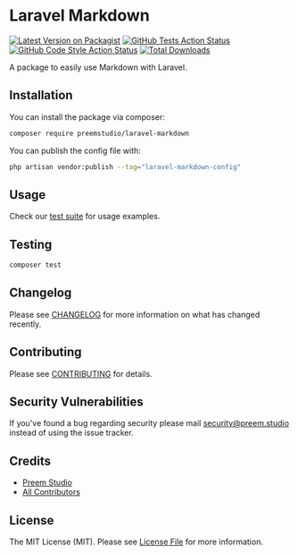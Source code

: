 # Laravel Markdown

[![Latest Version on Packagist](https://img.shields.io/packagist/v/preemstudio/laravel-markdown.svg?style=flat-square)](https://packagist.org/packages/preemstudio/laravel-markdown)
[![GitHub Tests Action Status](https://img.shields.io/github/actions/workflow/status/preemstudio/laravel-markdown/run-tests.yml?branch=main&label=tests&style=flat-square)](https://github.com/preemstudio/laravel-markdown/actions?query=workflow%3Arun-tests+branch%3Amain)
[![GitHub Code Style Action Status](https://img.shields.io/github/actions/workflow/status/preemstudio/laravel-markdown/fix-php-code-style-issues.yml?branch=main&label=code%20style&style=flat-square)](https://github.com/preemstudio/laravel-markdown/actions?query=workflow%3A"Fix+PHP+code+style+issues"+branch%3Amain)
[![Total Downloads](https://img.shields.io/packagist/dt/preemstudio/laravel-markdown.svg?style=flat-square)](https://packagist.org/packages/preemstudio/laravel-markdown)

A package to easily use Markdown with Laravel.

## Installation

You can install the package via composer:

```bash
composer require preemstudio/laravel-markdown
```

You can publish the config file with:

```bash
php artisan vendor:publish --tag="laravel-markdown-config"
```

## Usage

Check our [test suite](/tests) for usage examples.

## Testing

```bash
composer test
```

## Changelog

Please see [CHANGELOG](CHANGELOG.md) for more information on what has changed recently.

## Contributing

Please see [CONTRIBUTING](CONTRIBUTING.md) for details.

## Security Vulnerabilities

If you've found a bug regarding security please mail [security@preem.studio](mailto:security@preem.studio) instead of using the issue tracker.

## Credits

- [Preem Studio](https://github.com/PreemStudio)
- [All Contributors](../../contributors)

## License

The MIT License (MIT). Please see [License File](LICENSE.md) for more information.

